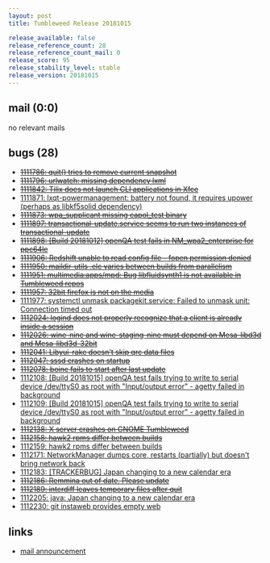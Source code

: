 ```yaml
---
layout: post
title: Tumbleweed Release 20181015

release_available: false
release_reference_count: 28
release_reference_count_mail: 0
release_score: 95
release_stability_level: stable
release_version: 20181015
---
```


## mail (0:0)

no relevant mails

## bugs (28)

<!--more-->

- ~~[1111786: quit() tries to remove current snapshot](https://bugzilla.opensuse.org/show_bug.cgi?id=1111786)~~
- ~~[1111796: urlwatch: missing dependency lxml](https://bugzilla.opensuse.org/show_bug.cgi?id=1111796)~~
- ~~[1111842: Tilix does not launch CLI applications in Xfce](https://bugzilla.opensuse.org/show_bug.cgi?id=1111842)~~
- [1111871: lxqt-powermanagement: battery not found, it requires upower (perhaps as libkf5solid dependency)](https://bugzilla.opensuse.org/show_bug.cgi?id=1111871)
- ~~[1111873: wpa_supplicant missing eapol_test binary](https://bugzilla.opensuse.org/show_bug.cgi?id=1111873)~~
- ~~[1111897: transactional-update.service seems to run two instances of transactional-update](https://bugzilla.opensuse.org/show_bug.cgi?id=1111897)~~
- ~~[1111898: \[Build 20181012\] openQA test fails in NM_wpa2_enterprise for ppc64le](https://bugzilla.opensuse.org/show_bug.cgi?id=1111898)~~
- ~~[1111906: Redshift unable to read config file - fopen permission denied](https://bugzilla.opensuse.org/show_bug.cgi?id=1111906)~~
- ~~[1111950: maildir-utils .elc varies between builds from parallelism](https://bugzilla.opensuse.org/show_bug.cgi?id=1111950)~~
- ~~[1111951: multimedia:apps/mpd: Bug libfluidsynth1 is not available in Tumbleweed repos](https://bugzilla.opensuse.org/show_bug.cgi?id=1111951)~~
- ~~[1111957: 32bit firefox is not on the media](https://bugzilla.opensuse.org/show_bug.cgi?id=1111957)~~
- [1111977: systemctl unmask packagekit.service: Failed to unmask unit: Connection timed out](https://bugzilla.opensuse.org/show_bug.cgi?id=1111977)
- ~~[1112024: logind does not properly recognize that a client is already inside a session](https://bugzilla.opensuse.org/show_bug.cgi?id=1112024)~~
- ~~[1112026: wine-nine and wine-staging-nine must depend on Mesa-libd3d and Mesa-libd3d-32bit](https://bugzilla.opensuse.org/show_bug.cgi?id=1112026)~~
- ~~[1112041: Libyui-rake doesn't skip qrc data files](https://bugzilla.opensuse.org/show_bug.cgi?id=1112041)~~
- ~~[1112047: sssd crashes on startup](https://bugzilla.opensuse.org/show_bug.cgi?id=1112047)~~
- ~~[1112078: boinc fails to start after last update](https://bugzilla.opensuse.org/show_bug.cgi?id=1112078)~~
- [1112108: \[Build 20181015\] openQA test fails trying to write to serial device /dev/ttyS0 as root with "Input/output error" - agetty failed in background](https://bugzilla.opensuse.org/show_bug.cgi?id=1112108)
- [1112109: \[Build 20181015\] openQA test fails trying to write to serial device /dev/ttyS0 as root with "Input/output error" - agetty failed in background](https://bugzilla.opensuse.org/show_bug.cgi?id=1112109)
- ~~[1112138: X server crashes on GNOME Tumbleweed](https://bugzilla.opensuse.org/show_bug.cgi?id=1112138)~~
- ~~[1112158: hawk2 rpms differ between builds](https://bugzilla.opensuse.org/show_bug.cgi?id=1112158)~~
- [1112159: hawk2 rpms differ between builds](https://bugzilla.opensuse.org/show_bug.cgi?id=1112159)
- [1112171: NetworkManager dumps core, restarts (partially) but doesn't bring network back](https://bugzilla.opensuse.org/show_bug.cgi?id=1112171)
- [1112183: \[TRACKERBUG\] Japan changing to a new calendar era](https://bugzilla.opensuse.org/show_bug.cgi?id=1112183)
- ~~[1112186: Remmina out of date. Please update](https://bugzilla.opensuse.org/show_bug.cgi?id=1112186)~~
- ~~[1112189: interdiff leaves temporary files after quit](https://bugzilla.opensuse.org/show_bug.cgi?id=1112189)~~
- [1112205: java: Japan changing to a new calendar era](https://bugzilla.opensuse.org/show_bug.cgi?id=1112205)
- [1112230: git instaweb provides empty web](https://bugzilla.opensuse.org/show_bug.cgi?id=1112230)



## links

- [mail announcement](https://lists.opensuse.org/opensuse-factory/2018-10/msg00199.html)
